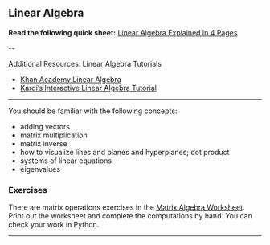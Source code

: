 ## Linear Algebra

**Read the following quick sheet:**
[Linear Algebra Explained in 4 Pages](https://minireference.com/static/tutorials/linear_algebra_in_4_pages.pdf)

--

Additional Resources:  Linear Algebra Tutorials
* [Khan Academy Linear Algebra](https://www.khanacademy.org/math/linear-algebra)
* [Kardi’s Interactive Linear Algebra Tutorial](http://people.revoledu.com/kardi/tutorial/LinearAlgebra/index.html)

---

You should be familiar with the following concepts:
* adding vectors
* matrix multiplication
* matrix inverse
* how to visualize lines and planes and hyperplanes; dot product
* systems of linear equations
* eigenvalues

### Exercises  

There are matrix operations exercises in the [Matrix Algebra Worksheet](matrix_algebra_worksheet.pdf).  Print out the worksheet and complete the computations by hand.  You can check your work in Python.

---



